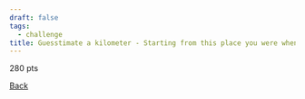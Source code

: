 ```yaml
---
draft: false
tags:
  - challenge
title: Guesstimate a kilometer - Starting from this place you were when you pulled this challenge, without measuring, get as close to one kilometer away as you can (measured as the crow flies) You must be right within 30%. If you fail, you may not reattempt. Apart from a timer/watch, you may not consult your phone, maps, or any other tools before completing or vetoing this challenge.
---
```

280 pts

[Back](https://shadybraden.com/jetlag) 
